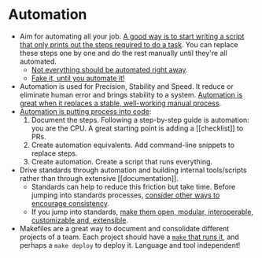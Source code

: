 # Automation

- Aim for automating all your job. [A good way is to start writing a script that only prints out the steps required to do a task](https://blog.danslimmon.com/2019/07/15/do-nothing-scripting-the-key-to-gradual-automation/). You can replace these steps one by one and do the rest manually until they're all automated.
  - [Not everything should be automated right away](https://xkcd.com/974/).
  - [Fake it, until you automate it!](https://understandlegacycode.com/blog/fake-it-until-you-automate-it/)
- Automation is used for Precision, Stability and Speed. It reduce or eliminate human error and brings stability to a system. [Automation is great when it replaces a stable, well-working manual process](https://news.ycombinator.com/item?id=30230367).
- [Automation is putting process into code](https://queue.acm.org/detail.cfm?id=3197520):
  1. Document the steps. Following a step-by-step guide is automation: you are the CPU. A great starting point is adding a [[checklist]] to PRs.
  2. Create automation equivalents. Add command-line snippets to replace steps.
  3. Create automation. Create a script that runs everything.
- Drive standards through automation and building internal tools/scripts rather than through extensive [[documentation]].
  - Standards can help to reduce this friction but take time. Before jumping into standards processes, [consider other ways to encourage consistency](https://blog.ldodds.com/2023/09/18/consistency-before-standards/).
  - If you jump into standards, [make them open, modular, interoperable, customizable and, extensible](http://web.archive.org/web/20250327201845/https://voltrondata.com/codex/standards-over-silos).
- Makefiles are a great way to document and consolidate different projects of a team. Each project should have a [`make` that runs it](https://gagor.pro/2024/02/how-i-stopped-worrying-and-loved-makefiles/), and perhaps a `make deploy` to deploy it. Language and tool independent!
